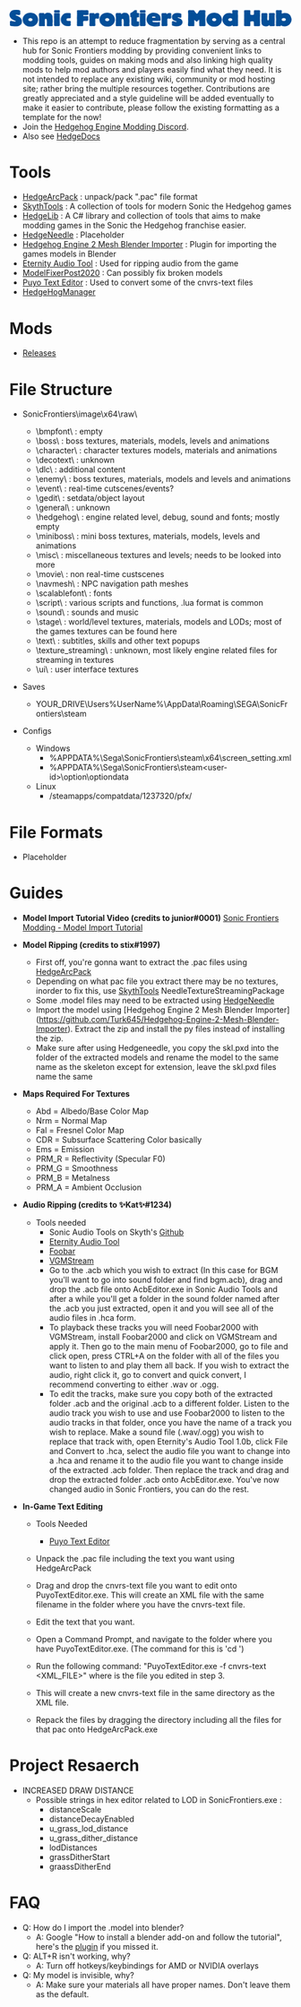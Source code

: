 ![Logo](https://github.com/CamoRF/Sonic-Frontiers-Mod-Hub/blob/main/Logo_temp.png?raw=true "Logo")

- This repo is an attempt to reduce fragmentation by serving as a central hub for Sonic Frontiers modding by providing convenient links to modding tools, guides on making mods and also linking high quality mods to help mod authors and players easily find what they need. It is not intended to replace any existing wiki, community or mod hosting site; rather bring the multiple resources together. Contributions are greatly appreciated and a style guideline will be added eventually to make it easier to contribute, please follow the existing formatting as a template for the now!
- Join the [Hedgehog Engine Modding Discord](https://dc.railgun.works/hems).
- Also see [HedgeDocs](https://github.com/HedgeDocs/HedgeDocs.github.io)

# Tools
- [HedgeArcPack](https://github.com/CamoRF/Sonic-Frontiers-Mod-Hub/raw/main/tools/HedgeArcPack_WIP_Frontiers.7z) : unpack/pack ".pac" file format
- [SkythTools](https://github.com/blueskythlikesclouds/SkythTools) : A collection of tools for modern Sonic the Hedgehog games 
- [HedgeLib](https://github.com/Radfordhound/HedgeLib) : A C# library and collection of tools that aims to make modding games in the Sonic the Hedgehog franchise easier. 
- [HedgeNeedle](https://github.com/CamoRF/Sonic-Frontiers-Mod-Hub/raw/main/tools/HedgeNeedle.7z) : Placeholder
- [Hedgehog Engine 2 Mesh Blender Importer](https://github.com/Turk645/Hedgehog-Engine-2-Mesh-Blender-Importer) : Plugin for importing the games models in Blender
- [Eternity Audio Tool](https://animegamemods.freeforums.net/thread/618/eternity-audio-tool-link-tutorial) : Used for ripping audio from the game
- [ModelFixerPost2020](https://github.com/CamoRF/Sonic-Frontiers-Mod-Hub/raw/main/tools/ModelFixerPost2020.zip) : Can possibly fix broken models
- [Puyo Text Editor](https://github.com/nickworonekin/puyo-text-editor) : Used to convert some of the cnvrs-text files
- [HedgeHogManager](https://gamebanana.com/dl/883484)

# Mods

- [Releases](https://github.com/CamoRF/Sonic-Frontiers-Mod-Hub/releases)

# File Structure

- SonicFrontiers\image\x64\raw\
  - \bmpfont\ : empty
  - \boss\ : boss textures, materials, models, levels and animations
  - \character\ : character textures models, materials and animations
  - \decotext\ : unknown
  - \dlc\ : additional content
  - \enemy\ : boss textures, materials, models and levels and animations
  - \event\ : real-time cutscenes/events? 
  - \gedit\ : setdata/object layout
  - \general\ : unknown
  - \hedgehog\ : engine related level, debug, sound and fonts; mostly empty
  - \miniboss\ : mini boss textures, materials, models, levels and animations
  - \misc\ : miscellaneous textures and levels; needs to be looked into more
  - \movie\ : non real-time custscenes
  - \navmesh\ : NPC navigation path meshes
  - \scalablefont\ : fonts
  - \script\ : various scripts and functions, .lua format is common
  - \sound\ : sounds and music
  - \stage\ : world/level textures, materials, models and LODs; most of the games textures can be found here
  - \text\ : subtitles, skills and other text popups
  - \texture_streaming\ : unknown, most likely engine related files for streaming in textures
  - \ui\ : user interface textures

- Saves
  - YOUR_DRIVE\Users\%UserName%\AppData\Roaming\SEGA\SonicFrontiers\steam

- Configs
  - Windows
      - %APPDATA%\Sega\SonicFrontiers\steam\x64\screen_setting.xml
      - %APPDATA%\Sega\SonicFrontiers\steam\<user-id>\option\optiondata
  - Linux  
      - <Steam-folder>/steamapps/compatdata/1237320/pfx/  

# File Formats

- Placeholder

# Guides

-  **Model Import Tutorial Video (credits to junior#0001)**
  [Sonic Frontiers Modding - Model Import Tutorial](https://youtu.be/B_-YJ2I1_M4)

-  **Model Ripping (credits to stix#1997)**
    - First off, you're gonna want to extract the .pac files using [HedgeArcPack](https://cdn.discordapp.com/attachments/987489054377508924/1039653178494431272/HedgeArcPack_WIP_Frontiers.7z)
    - Depending on what pac file you extract there may be no textures, inorder to fix this, use [SkythTools](https://github.com/blueskythlikesclouds/SkythTools) NeedleTextureStreamingPackage
    - Some .model files may need to be extracted using [HedgeNeedle](https://cdn.discordapp.com/attachments/464963211410669579/1039655306378100816/HedgeNeedle.7z)
    - Import the model using [Hedgehog Engine 2 Mesh Blender Importer] (https://github.com/Turk645/Hedgehog-Engine-2-Mesh-Blender-Importer). Extract the zip and install the py files instead of installing the zip.
    - Make sure after using Hedgeneedle, you copy the skl.pxd into the folder of the extracted models and rename the model to the same name as the skeleton except for extension, leave the skl.pxd files name the same

- **Maps Required For Textures**
  - Abd = Albedo/Base Color Map
  - Nrm = Normal Map
  - Fal = Fresnel Color Map
  - CDR = Subsurface Scattering Color basically
  - Ems = Emission 
  - PRM_R = Reflectivity (Specular F0)
  - PRM_G = Smoothness 
  - PRM_B = Metalness 
  - PRM_A = Ambient Occlusion

- **Audio Ripping (credits to ✨Kat✨#1234)**
  - Tools needed
    - Sonic Audio Tools on Skyth's [Github](https://github.com/blueskythlikesclouds/SkythTools)
    - [Eternity Audio Tool](https://animegamemods.freeforums.net/thread/618/eternity-audio-tool-link-tutorial)
    - [Foobar](https://www.foobar2000.org/download)
    - [VGMStream](https://discord.com/channels/945689739447664640/987489054377508924/1041368205077254144)
    - Go to the .acb which you wish to extract (In this case for BGM you'll want to go into sound folder and find bgm.acb), drag and drop the .acb file onto AcbEditor.exe in Sonic Audio Tools and after a while you'll get a folder in the sound folder named after the .acb you just extracted, open it and you will see all of the audio files in .hca form.
    - To playback these tracks you will need Foobar2000 with VGMStream, install Foobar2000 and click on VGMStream and apply it. Then go to the main menu of Foobar2000, go to file and click open, press CTRL+A on the folder with all of the files you want to listen to and play them all back. If you wish to extract the audio, right click it, go to convert and quick convert, I recommend converting to either .wav or .ogg.
    - To edit the tracks, make sure you copy both of the extracted folder .acb and the original .acb to a different folder. Listen to the audio track you wish to use and use Foobar2000 to listen to the audio tracks in that folder, once you have the name of a track you wish to replace. Make a sound file (.wav/.ogg) you wish to replace that track with, open Eternity's Audio Tool 1.0b, click File and Convert to .hca, select the audio file you want to change into a .hca and rename it to the audio file you want to change inside of the extracted .acb folder. Then replace the track and drag and drop the extracted folder .acb onto AcbEditor.exe. You've now changed audio in Sonic Frontiers, you can do the rest. 

- **In-Game Text Editing**
  - Tools Needed
    - [Puyo Text Editor](https://github.com/nickworonekin/puyo-text-editor)
  
  - Unpack the .pac file including the text you want using HedgeArcPack
  - Drag and drop the cnvrs-text file you want to edit onto PuyoTextEditor.exe. This will create an XML file with the same filename in the folder where you have the cnvrs-text file.
  - Edit the text that you want.
  - Open a Command Prompt, and navigate to the folder where you have PuyoTextEditor.exe. (The command for this is 'cd <Directory>')
  - Run the following command: "PuyoTextEditor.exe -f cnvrs-text <XML_FILE>" where <XML-FILE> is the file you edited in step 3.
  - This will create a new cnvrs-text file in the same directory as the XML file.
  - Repack the files by dragging the directory including all the files for that pac onto HedgeArcPack.exe

# Project Resaerch

- INCREASED DRAW DISTANCE
  - Possible strings in hex editor related to LOD in SonicFrontiers.exe :
    - distanceScale
    - distanceDecayEnabled
    - u_grass_lod_distance
    - u_grass_dither_distance
    - lodDistances
    - grassDitherStart
    - graassDitherEnd

 # FAQ
- Q: How do I import the .model into blender? 
  - A: Google "How to install a blender add-on and follow the tutorial", here's the [plugin](https://cdn.discordapp.com/attachments/987489054377508924/1041430235809316934/Hedgehog-Engine-2-Mesh-Blender-Importer-main.zip) if you missed it. 
- Q: ALT+R isn't working, why?
  - A: Turn off hotkeys/keybindings for AMD or NVIDIA overlays
- Q: My model is invisible, why?
  - A: Make sure your materials all have proper names. Don't leave them as the default. 
